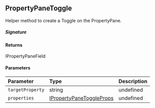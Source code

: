 ## PropertyPaneToggle

Helper method to create a Toggle on the PropertyPane.

##### Signature

#### Returns
IPropertyPaneField<IPropertyPaneToggleProps>

#### Parameters


| Parameter	   | Type    | Description |
|:-------------|:---------------|:------------|
| `targetProperty`    | string | undefined |
| `properties`    | [IPropertyPaneToggleProps](IPropertyPaneToggleProps.md) | undefined |

